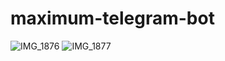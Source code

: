 # maximum-telegram-bot
![IMG_1876](https://user-images.githubusercontent.com/68700872/180654332-bb6ac976-d992-40b2-a0b1-0312af5e4e97.PNG)
![IMG_1877](https://user-images.githubusercontent.com/68700872/180654335-83d44b98-e3f8-4e7a-b074-d9a818e10451.PNG)
